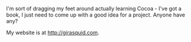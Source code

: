 

I'm sort of dragging my feet around actually learning Cocoa - I've got a book, I just need to come up with a good idea for a project. Anyone have any?

My website is at http://girasquid.com.